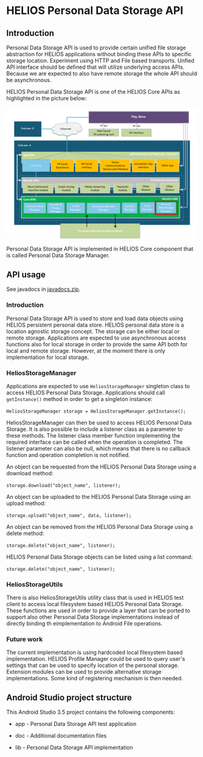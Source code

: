 # HELIOS Personal Data Storage API #

## Introduction ##

Personal Data Storage API is used to provide certain unified file storage
abstraction for HELIOS applications without binding these APIs to specific
storage location. Experiment using HTTP and File based transports. Unfied
API interface should be defined that will utilize underlying access APIs.
Because we are expected to also have remote storage the whole API should
be asynchronous.

HELIOS Personal Data Storage API is one of the HELIOS Core APIs as
highlighted in the picture below:

![HELIOS Personal Data Storage API](doc/images/helios-storage.png "Personal Data Storage API")

Personal Data Storage API is implemented in HELIOS Core component that
is called Personal Data Storage Manager.

## API usage ##

See javadocs in [javadocs.zip](doc/javadocs.zip).

### Introduction ###

Personal Data Storage API is used to store and load data objects using
HELIOS persistent personal data store. HELIOS personal data store is a
location agnostic storage concept. The storage can be either local or
remote storage. Applications are expected to use asynchronous access
functions also for local storage in order to provide the same API both
for local and remote storage. However, at the moment there is only
implementation for local storage.

### HeliosStorageManager ###

Applications are expected to use `HeliosStorageManager` singleton
class to access HELIOS Personal Data Storage. Applications should call
`getInstance()` method in order to get a singleton instance:

`HeliosStorageManager storage = HeliosStorageManager.getInstance();`

HeliosStorageManager can then be used to access HELIOS Personal Data
Storage.  It is also possible to include a listener class as a
parameter to these methods. The listener class member function
implementing the required interface can be called when the operation
is completed. The listener parameter can also be null, which means
that there is no callback function and operation completion is not
notified.

An object can be requested from the HELIOS Personal Data Storage using
a download method:

`storage.download("object_name", listener);`

An object can be uploaded to the HELIOS Personal Data Storage using an
upload method:

`storage.upload("object_name", data, listener);`

An object can be removed from the HELIOS Personal Data Storage using a
delete method:

`storage.delete("object_name", listener);`

HELIOS Personal Data Storage objects can be listed using a list
command:

`storage.delete("object_name", listener);`

### HeliosStorageUtils ###

There is also HeliosStorageUtils utility class that is used in HELIOS
test client to access local filesystem based HELIOS Personal Data
Storage. These functions are used in order to provide a layer that
can be ported to support also other Personal Data Storage implementations
instead of directly binding th eimplementation to Android File operations.

### Future work ###

The current implementation is using hardcoded local filesystem based
implementation. HELIOS Profile Manager could be used to query user's
settings that can be used to specify location of the personal
storage. Extension modules can be used to provide alternative storage
implementations. Some kind of registering mechanism is then needed.

## Android Studio project structure ##

This Android Studio 3.5 project contains the following components:

* app - Personal Data Storage API test application

* doc - Additional documentation files

* lib - Personal Data Storage API implementation
